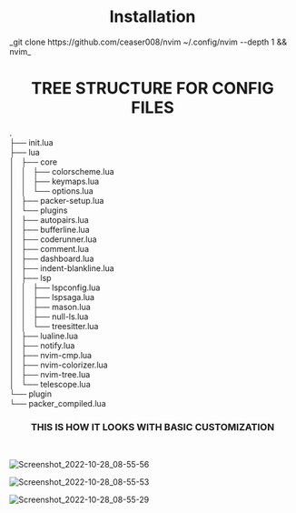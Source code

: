 <h1 align='center'>Installation</h1>
_git clone https://github.com/ceaser008/nvim ~/.config/nvim --depth 1 && nvim_
<br>

<h1 align='center'>TREE STRUCTURE FOR CONFIG FILES</h1>
.<br>
├── init.lua <br>
├── lua<br>
│   ├── core<br>
│   │   ├── colorscheme.lua<br>
│   │   ├── keymaps.lua<br>
│   │   └── options.lua<br>
│   ├── packer-setup.lua<br>
│   └── plugins<br>
│   ├── autopairs.lua<br>
│   ├── bufferline.lua<br>
│   ├── coderunner.lua<br>
│   ├── comment.lua<br>
│   ├── dashboard.lua<br>
│   ├── indent-blankline.lua<br>
│   ├── lsp<br>
│   │   ├── lspconfig.lua<br>
│   │   ├── lspsaga.lua<br>
│   │   ├── mason.lua<br>
│   │   ├── null-ls.lua<br>
│   │   └── treesitter.lua<br>
│   ├── lualine.lua<br>
│   ├── notify.lua<br>
│   ├── nvim-cmp.lua<br>
│   ├── nvim-colorizer.lua<br>
│   ├── nvim-tree.lua<br>
│   └── telescope.lua<br>
└── plugin<br>
└── packer_compiled.lua<br>
<h3 align='center'>THIS IS HOW IT LOOKS WITH BASIC CUSTOMIZATION</h2>
<br>

![Screenshot_2022-10-28_08-55-56](https://user-images.githubusercontent.com/93041325/198494499-095f00fe-206f-4d9d-9f08-69349c7a1c45.png)
<br>

![Screenshot_2022-10-28_08-55-53](https://user-images.githubusercontent.com/93041325/198494681-920d0ae5-eb40-424c-80b8-02b1d3cbc759.png)
<br>

![Screenshot_2022-10-28_08-55-29](https://user-images.githubusercontent.com/93041325/198494742-2d21c90b-0364-4e8b-8a71-15aeab3ace29.png)

